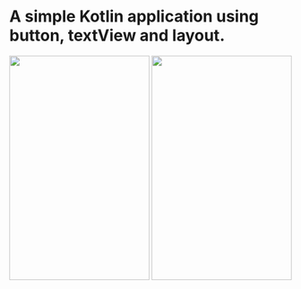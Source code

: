 # A simple Kotlin application using button, textView and layout.

<img src=https://user-images.githubusercontent.com/56589369/87422684-c0222c80-c5e1-11ea-978b-60e07dbd8820.png height="400" width="250">    <img src=https://user-images.githubusercontent.com/56589369/87422686-c1ebf000-c5e1-11ea-9aba-34af92ca9abf.png height="400" width="250">
